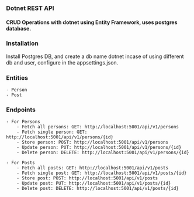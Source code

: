 ### Dotnet REST API
#### CRUD Operations with dotnet using Entity Framework, uses postgres database.

### Installation
<p>Install Postgres DB, and create a db name dotnet incase of using different db and user, configure in the appsettings.json.</p>


### Entities
    - Person
    - Post

### Endpoints
    - For Persons
        - Fetch all persons: GET: http://localhost:5001/api/v1/persons
        - Fetch single person: GET: http://localhost:5001/api/v1/persons/{id}
        - Store person: POST: http://localhost:5001/api/v1/persons
        - Update person: PUT: http://localhost:5001/api/v1/persons/{id}
        - Delete person: DELETE: http://localhost:5001/api/v1/persons/{id}

    - For Posts
        - Fetch all posts: GET: http://localhost:5001/api/v1/posts
        - Fetch single post: GET: http://localhost:5001/api/v1/posts/{id}
        - Store post: POST: http://localhost:5001/api/v1/posts
        - Update post: PUT: http://localhost:5001/api/v1/posts/{id}
        - Delete post: DELETE: http://localhost:5001/api/v1/posts/{id}
        